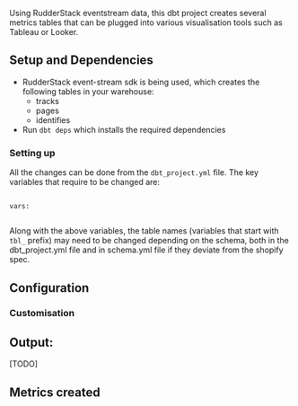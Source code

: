 Using RudderStack eventstream data, this dbt project creates several metrics tables that can be plugged into various visualisation tools such as Tableau or Looker. 

## Setup and Dependencies
* RudderStack event-stream sdk is being used, which creates the following tables in your warehouse:
    * tracks
    * pages
    * identifies
* Run `dbt deps` which installs the required dependencies


### Setting up

All the changes can be done from the `dbt_project.yml` file. The key variables that require to be changed are:

```

vars:


```

Along with the above variables, the table names (variables that start with `tbl_` prefix) may need to be changed depending on the schema, both in the dbt_project.yml file and in schema.yml file if they deviate from the shopify spec. 



## Configuration

### Customisation

## Output:
[TODO]

## Metrics created


